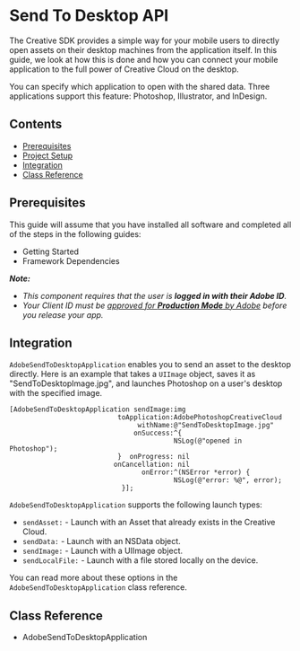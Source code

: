# Send To Desktop API

The Creative SDK provides a simple way for your mobile users to directly open assets on their desktop machines from the application itself. In this guide, we look at how this is done and how you can connect your mobile application to the full power of Creative Cloud on the desktop.

You can specify which application to open with the shared data. Three applications support this feature: Photoshop, Illustrator, and InDesign.

## Contents

- [Prerequisites](#prerequisites)
- [Project Setup](#setup)
- [Integration](#integration)
- [Class Reference](#reference)

<a name="prerequisites"></a>

## Prerequisites

This guide will assume that you have installed all software and completed all of the steps in the following guides:

*   Getting Started
*   Framework Dependencies

_**Note:**_

*   _This component requires that the user is **logged in with their Adobe ID**._
*   _Your Client ID must be [approved for **Production Mode** by Adobe](https://creativesdk.zendesk.com/hc/en-us/articles/204601215-How-to-complete-the-Production-Client-ID-Request) before you release your app._

<a name="integration"></a>
## Integration

`AdobeSendToDesktopApplication` enables you to send an asset to the desktop directly. Here is an example that takes a `UIImage` object, saves it as "SendToDesktopImage.jpg", and launches Photoshop on a user's desktop with the specified image.

    [AdobeSendToDesktopApplication sendImage:img
                               toApplication:AdobePhotoshopCreativeCloud
                                    withName:@"SendToDesktopImage.jpg"
                                   onSuccess:^{
                                             NSLog(@"opened in Photoshop");
                               }  onProgress: nil
                              onCancellation: nil
                                     onError:^(NSError *error) {
                                             NSLog(@"error: %@", error);
                                }];

`AdobeSendToDesktopApplication` supports the following launch types:

+ `sendAsset:` - Launch with an Asset that already exists in the Creative Cloud.
+ `sendData:` - Launch with an NSData object.
+ `sendImage:` - Launch with a UIImage object.
+ `sendLocalFile:` - Launch with a file stored locally on the device.

You can read more about these options in the `AdobeSendToDesktopApplication` class reference.

<a name="reference"></a>
## Class Reference

+ AdobeSendToDesktopApplication
